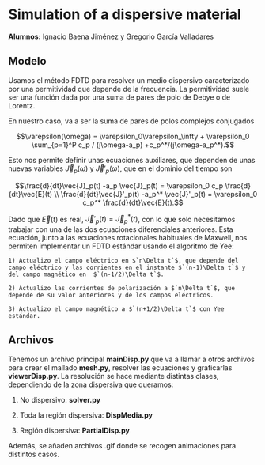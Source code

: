 ﻿# Simulation of a dispersive material

**Alumnos:** Ignacio Baena Jiménez y Gregorio García Valladares

## Modelo

Usamos el método FDTD para resolver un  medio dispersivo caracterizado por una permitividad que depende de la frecuencia. La permitividad suele ser una función dada por una suma de pares de polo de Debye o de Lorentz. 

En nuestro caso, va a ser la suma de pares de polos complejos conjugados

```math
\varepsilon(\omega) = \varepsilon_0\varepsilon_\infty + \varepsilon_0 \sum_{p=1}^P c_p / (j\omega-a_p) +c_p^*/(j\omega-a_p^*).
```

Esto nos permite definir unas ecuaciones auxiliares, que dependen de unas nuevas variables $`\vec{J}_p(\omega)`$ y $`\vec{J}'_p(\omega)`$, que en el dominio del tiempo son

```math
\frac{d}{dt}\vec{J}_p(t) -a_p \vec{J}_p(t) = \varepsilon_0 c_p \frac{d}{dt}\vec{E}(t) \\
\frac{d}{dt}\vec{J}'_p(t) -a_p^* \vec{J}'_p(t) = \varepsilon_0 c_p^* \frac{d}{dt}\vec{E}(t).
```

Dado que $`\vec{E}(t)`$ es real, $`\vec{J}'_p(t)=\vec{J}_p^*(t)`$, con lo que solo necesitamos trabajar con una de las dos ecuaciones diferenciales anteriores. Esta ecuación, junto a las ecuaciones rotacionales habituales de Maxwell, nos permiten implementar un FDTD estándar usando el algoritmo de Yee: 

	1) Actualizo el campo eléctrico en $`n\Delta t`$, que depende del campo eléctrico y las corrientes en el instante $`(n-1)\Delta t`$ y del campo magnético en  $`(n-1/2)\Delta t`$.
	
	2) Actualizo las corrientes de polarización a $`n\Delta t`$, que depende de su valor anteriores y de los campos eléctricos.
	
	3) Actualizo el campo magnético a $`(n+1/2)\Delta t`$ con Yee estándar.
	
## Archivos

Tenemos un archivo principal **mainDisp.py** que va a llamar a otros archivos para crear el mallado **mesh.py**, resolver las ecuaciones y graficarlas **viewerDisp.py**.  La resolución se hace mediante distintas clases, dependiendo de la zona dispersiva que queramos:

1) No dispersivo: **solver.py**

2) Toda la región dispersiva: **DispMedia.py**

3) Región dispersiva: **PartialDisp.py**

Además, se añaden archivos .gif donde se recogen animaciones para distintos casos. 

